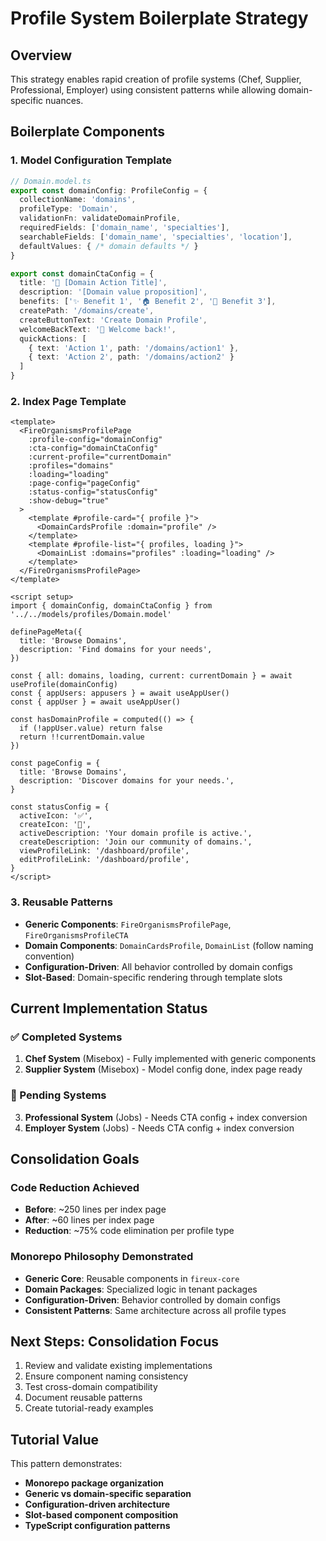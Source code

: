 # Profile System Boilerplate Strategy

## Overview
This strategy enables rapid creation of profile systems (Chef, Supplier, Professional, Employer) using consistent patterns while allowing domain-specific nuances.

## Boilerplate Components

### 1. Model Configuration Template
```typescript
// Domain.model.ts
export const domainConfig: ProfileConfig = {
  collectionName: 'domains',
  profileType: 'Domain',
  validationFn: validateDomainProfile,
  requiredFields: ['domain_name', 'specialties'],
  searchableFields: ['domain_name', 'specialties', 'location'],
  defaultValues: { /* domain defaults */ }
}

export const domainCtaConfig = {
  title: '🎯 [Domain Action Title]',
  description: '[Domain value proposition]',
  benefits: ['✨ Benefit 1', '🏠 Benefit 2', '📝 Benefit 3'],
  createPath: '/domains/create',
  createButtonText: 'Create Domain Profile',
  welcomeBackText: '🎯 Welcome back!',
  quickActions: [
    { text: 'Action 1', path: '/domains/action1' },
    { text: 'Action 2', path: '/domains/action2' }
  ]
}
```

### 2. Index Page Template
```vue
<template>
  <FireOrganismsProfilePage
    :profile-config="domainConfig"
    :cta-config="domainCtaConfig"
    :current-profile="currentDomain"
    :profiles="domains"
    :loading="loading"
    :page-config="pageConfig"
    :status-config="statusConfig"
    :show-debug="true"
  >
    <template #profile-card="{ profile }">
      <DomainCardsProfile :domain="profile" />
    </template>
    <template #profile-list="{ profiles, loading }">
      <DomainList :domains="profiles" :loading="loading" />
    </template>
  </FireOrganismsProfilePage>
</template>

<script setup>
import { domainConfig, domainCtaConfig } from '../../models/profiles/Domain.model'

definePageMeta({
  title: 'Browse Domains',
  description: 'Find domains for your needs',
})

const { all: domains, loading, current: currentDomain } = await useProfile(domainConfig)
const { appUsers: appusers } = await useAppUser()
const { appUser } = await useAppUser()

const hasDomainProfile = computed(() => {
  if (!appUser.value) return false
  return !!currentDomain.value
})

const pageConfig = {
  title: 'Browse Domains',
  description: 'Discover domains for your needs.',
}

const statusConfig = {
  activeIcon: '✅',
  createIcon: '🎯',
  activeDescription: 'Your domain profile is active.',
  createDescription: 'Join our community of domains.',
  viewProfileLink: '/dashboard/profile',
  editProfileLink: '/dashboard/profile',
}
</script>
```

### 3. Reusable Patterns
- **Generic Components**: `FireOrganismsProfilePage`, `FireOrganismsProfileCTA`
- **Domain Components**: `DomainCardsProfile`, `DomainList` (follow naming convention)
- **Configuration-Driven**: All behavior controlled by domain configs
- **Slot-Based**: Domain-specific rendering through template slots

## Current Implementation Status

### ✅ Completed Systems
1. **Chef System** (Misebox) - Fully implemented with generic components
2. **Supplier System** (Misebox) - Model config done, index page ready

### 🔄 Pending Systems  
3. **Professional System** (Jobs) - Needs CTA config + index conversion
4. **Employer System** (Jobs) - Needs CTA config + index conversion

## Consolidation Goals

### Code Reduction Achieved
- **Before**: ~250 lines per index page
- **After**: ~60 lines per index page  
- **Reduction**: ~75% code elimination per profile type

### Monorepo Philosophy Demonstrated
- **Generic Core**: Reusable components in `fireux-core`
- **Domain Packages**: Specialized logic in tenant packages
- **Configuration-Driven**: Behavior controlled by domain configs
- **Consistent Patterns**: Same architecture across all profile types

## Next Steps: Consolidation Focus
1. Review and validate existing implementations
2. Ensure component naming consistency
3. Test cross-domain compatibility
4. Document reusable patterns
5. Create tutorial-ready examples

## Tutorial Value
This pattern demonstrates:
- **Monorepo package organization**
- **Generic vs domain-specific separation**
- **Configuration-driven architecture**
- **Slot-based component composition**
- **TypeScript configuration patterns**
